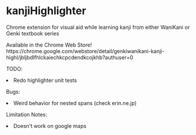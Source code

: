 # kanjiHighlighter
Chrome extension for visual aid while learning kanji from either WaniKani or Genki textbook series

<p>Available in the Chrome Web Store!
https://chrome.google.com/webstore/detail/genkiwanikani-kanji-highl/jbljbdlfhlckaiechkcpcdendkcojkhb?authuser=0


<p>TODO:
<li>Redo highlighter unit tests

<p>Bugs:
<li>Weird behavior for nested spans (check erin.ne.jp)

<p>Limitation Notes:
<li>Doesn't work on google maps
